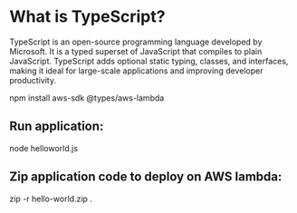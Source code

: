 # What is TypeScript?
TypeScript is an open-source programming language developed by Microsoft. It is a typed superset of JavaScript that compiles to plain JavaScript. TypeScript adds optional static typing, classes, and interfaces, making it ideal for large-scale applications and improving developer productivity.


npm install aws-sdk @types/aws-lambda

## Run application:
node helloworld.js

## Zip application code to deploy on AWS lambda:
zip -r hello-world.zip .


